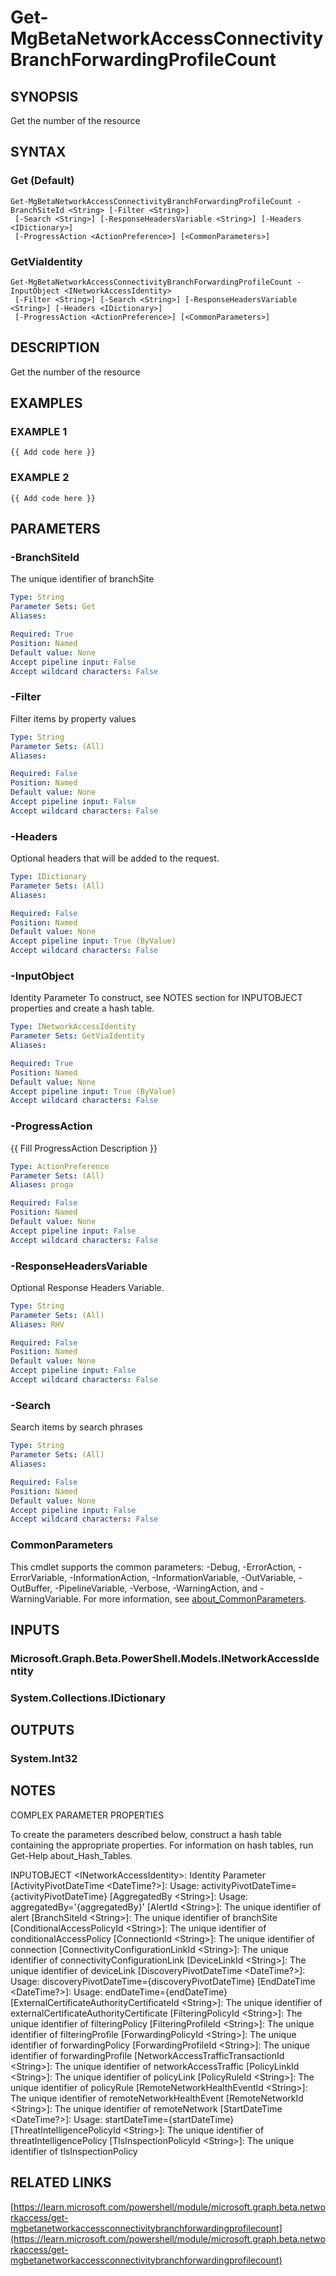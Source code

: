 ﻿---
external help file: Microsoft.Graph.Beta.NetworkAccess-help.xml
Module Name: Microsoft.Graph.Beta.NetworkAccess
online version: https://learn.microsoft.com/powershell/module/microsoft.graph.beta.networkaccess/get-mgbetanetworkaccessconnectivitybranchforwardingprofilecount
schema: 2.0.0
---

# Get-MgBetaNetworkAccessConnectivityBranchForwardingProfileCount

## SYNOPSIS
Get the number of the resource

## SYNTAX

### Get (Default)
```
Get-MgBetaNetworkAccessConnectivityBranchForwardingProfileCount -BranchSiteId <String> [-Filter <String>]
 [-Search <String>] [-ResponseHeadersVariable <String>] [-Headers <IDictionary>]
 [-ProgressAction <ActionPreference>] [<CommonParameters>]
```

### GetViaIdentity
```
Get-MgBetaNetworkAccessConnectivityBranchForwardingProfileCount -InputObject <INetworkAccessIdentity>
 [-Filter <String>] [-Search <String>] [-ResponseHeadersVariable <String>] [-Headers <IDictionary>]
 [-ProgressAction <ActionPreference>] [<CommonParameters>]
```

## DESCRIPTION
Get the number of the resource

## EXAMPLES

### EXAMPLE 1
```
{{ Add code here }}
```

### EXAMPLE 2
```
{{ Add code here }}
```

## PARAMETERS

### -BranchSiteId
The unique identifier of branchSite

```yaml
Type: String
Parameter Sets: Get
Aliases:

Required: True
Position: Named
Default value: None
Accept pipeline input: False
Accept wildcard characters: False
```

### -Filter
Filter items by property values

```yaml
Type: String
Parameter Sets: (All)
Aliases:

Required: False
Position: Named
Default value: None
Accept pipeline input: False
Accept wildcard characters: False
```

### -Headers
Optional headers that will be added to the request.

```yaml
Type: IDictionary
Parameter Sets: (All)
Aliases:

Required: False
Position: Named
Default value: None
Accept pipeline input: True (ByValue)
Accept wildcard characters: False
```

### -InputObject
Identity Parameter
To construct, see NOTES section for INPUTOBJECT properties and create a hash table.

```yaml
Type: INetworkAccessIdentity
Parameter Sets: GetViaIdentity
Aliases:

Required: True
Position: Named
Default value: None
Accept pipeline input: True (ByValue)
Accept wildcard characters: False
```

### -ProgressAction
{{ Fill ProgressAction Description }}

```yaml
Type: ActionPreference
Parameter Sets: (All)
Aliases: proga

Required: False
Position: Named
Default value: None
Accept pipeline input: False
Accept wildcard characters: False
```

### -ResponseHeadersVariable
Optional Response Headers Variable.

```yaml
Type: String
Parameter Sets: (All)
Aliases: RHV

Required: False
Position: Named
Default value: None
Accept pipeline input: False
Accept wildcard characters: False
```

### -Search
Search items by search phrases

```yaml
Type: String
Parameter Sets: (All)
Aliases:

Required: False
Position: Named
Default value: None
Accept pipeline input: False
Accept wildcard characters: False
```

### CommonParameters
This cmdlet supports the common parameters: -Debug, -ErrorAction, -ErrorVariable, -InformationAction, -InformationVariable, -OutVariable, -OutBuffer, -PipelineVariable, -Verbose, -WarningAction, and -WarningVariable. For more information, see [about_CommonParameters](http://go.microsoft.com/fwlink/?LinkID=113216).

## INPUTS

### Microsoft.Graph.Beta.PowerShell.Models.INetworkAccessIdentity
### System.Collections.IDictionary
## OUTPUTS

### System.Int32
## NOTES
COMPLEX PARAMETER PROPERTIES

To create the parameters described below, construct a hash table containing the appropriate properties.
For information on hash tables, run Get-Help about_Hash_Tables.

INPUTOBJECT \<INetworkAccessIdentity\>: Identity Parameter
  \[ActivityPivotDateTime \<DateTime?\>\]: Usage: activityPivotDateTime={activityPivotDateTime}
  \[AggregatedBy \<String\>\]: Usage: aggregatedBy='{aggregatedBy}'
  \[AlertId \<String\>\]: The unique identifier of alert
  \[BranchSiteId \<String\>\]: The unique identifier of branchSite
  \[ConditionalAccessPolicyId \<String\>\]: The unique identifier of conditionalAccessPolicy
  \[ConnectionId \<String\>\]: The unique identifier of connection
  \[ConnectivityConfigurationLinkId \<String\>\]: The unique identifier of connectivityConfigurationLink
  \[DeviceLinkId \<String\>\]: The unique identifier of deviceLink
  \[DiscoveryPivotDateTime \<DateTime?\>\]: Usage: discoveryPivotDateTime={discoveryPivotDateTime}
  \[EndDateTime \<DateTime?\>\]: Usage: endDateTime={endDateTime}
  \[ExternalCertificateAuthorityCertificateId \<String\>\]: The unique identifier of externalCertificateAuthorityCertificate
  \[FilteringPolicyId \<String\>\]: The unique identifier of filteringPolicy
  \[FilteringProfileId \<String\>\]: The unique identifier of filteringProfile
  \[ForwardingPolicyId \<String\>\]: The unique identifier of forwardingPolicy
  \[ForwardingProfileId \<String\>\]: The unique identifier of forwardingProfile
  \[NetworkAccessTrafficTransactionId \<String\>\]: The unique identifier of networkAccessTraffic
  \[PolicyLinkId \<String\>\]: The unique identifier of policyLink
  \[PolicyRuleId \<String\>\]: The unique identifier of policyRule
  \[RemoteNetworkHealthEventId \<String\>\]: The unique identifier of remoteNetworkHealthEvent
  \[RemoteNetworkId \<String\>\]: The unique identifier of remoteNetwork
  \[StartDateTime \<DateTime?\>\]: Usage: startDateTime={startDateTime}
  \[ThreatIntelligencePolicyId \<String\>\]: The unique identifier of threatIntelligencePolicy
  \[TlsInspectionPolicyId \<String\>\]: The unique identifier of tlsInspectionPolicy

## RELATED LINKS

[https://learn.microsoft.com/powershell/module/microsoft.graph.beta.networkaccess/get-mgbetanetworkaccessconnectivitybranchforwardingprofilecount](https://learn.microsoft.com/powershell/module/microsoft.graph.beta.networkaccess/get-mgbetanetworkaccessconnectivitybranchforwardingprofilecount)

